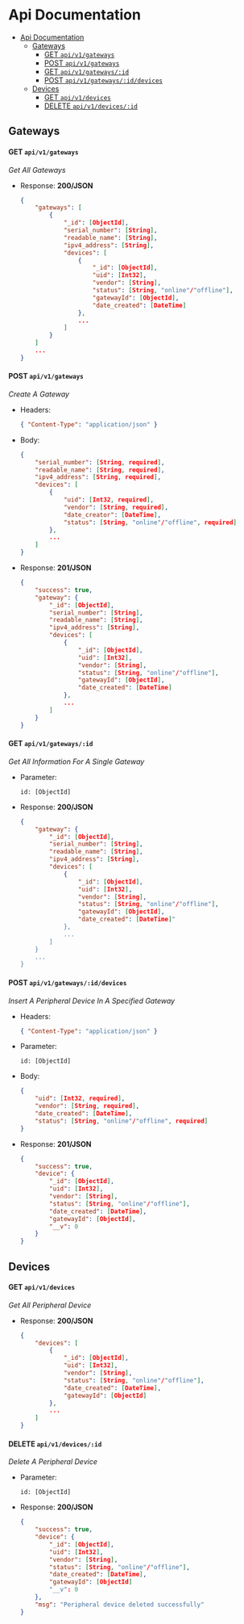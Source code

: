 # Api Documentation

- [Api Documentation](#api-documentation)
  * [Gateways](#gateways)
      - [GET `api/v1/gateways`](#get-apiv1gateways)
      - [POST `api/v1/gateways`](#post-apiv1gateways)
      - [GET `api/v1/gateways/:id`](#get-apiv1gatewaysid)
      - [POST `api/v1/gateways/:id/devices`](#post-apiv1gatewaysiddevices)
  * [Devices](#devices)
      - [GET `api/v1/devices`](#get-apiv1devices)
      - [DELETE `api/v1/devices/:id`](#delete-apiv1devicesid)
      
## Gateways

#### GET `api/v1/gateways`

_Get All Gateways_

-   Response: **200/JSON**

    ```json
    {
        "gateways": [
            {
                "_id": [ObjectId],
                "serial_number": [String],
                "readable_name": [String],
                "ipv4_address": [String],
                "devices": [
                    {
                        "_id": [ObjectId],
                        "uid": [Int32],
                        "vendor": [String],
                        "status": [String, "online"/"offline"],
                        "gatewayId": [ObjectId],
                        "date_created": [DateTime]
                    },
                    ...
                ]
            }
        ]
        ...
    }
    ```

#### POST `api/v1/gateways`

_Create A Gateway_

-   Headers:

    ```json
    { "Content-Type": "application/json" }
    ```

-   Body:

    ```json
    {
        "serial_number": [String, required],
        "readable_name": [String, required],
        "ipv4_address": [String, required],
        "devices": [
            {
                "uid": [Int32, required],
                "vendor": [String, required],
                "date_creator": [DateTime],
                "status": [String, "online"/"offline", required]
            },
            ...
        ]
    }
    ```

-   Response: **201/JSON**

    ```json
    {
        "success": true,
        "gateway": {
            "_id": [ObjectId],
            "serial_number": [String],
            "readable_name": [String],
            "ipv4_address": [String],
            "devices": [
                {
                    "_id": [ObjectId],
                    "uid": [Int32],
                    "vendor": [String],
                    "status": [String, "online"/"offline"],
                    "gatewayId": [ObjectId],
                    "date_created": [DateTime]
                },
                ...
            ]
        }
    }
    ```

#### GET `api/v1/gateways/:id`

_Get All Information For A Single Gateway_

-   Parameter:

    ```
    id: [ObjectId]
    ```

-   Response: **200/JSON**

    ```json
    {
        "gateway": {
            "_id": [ObjectId],
            "serial_number": [String],
            "readable_name": [String],
            "ipv4_address": [String],
            "devices": [
                {
                    "_id": [ObjectId],
                    "uid": [Int32],
                    "vendor": [String],
                    "status": [String, "online"/"offline"],
                    "gatewayId": [ObjectId],
                    "date_created": [DateTime]"
                },
                ...
            ]
        }
        ...
    }
    ```

#### POST `api/v1/gateways/:id/devices`

_Insert A Peripheral Device In A Specified Gateway_

-   Headers:

    ```json
    { "Content-Type": "application/json" }
    ```

-   Parameter:

    ```
    id: [ObjectId]
    ```

-   Body:

    ```json
    {
    	"uid": [Int32, required],
    	"vendor": [String, required],
    	"date_created": [DateTime],
    	"status": [String, "online"/"offline", required]
    }
    ```

-   Response: **201/JSON**

    ```json
    {
    	"success": true,
    	"device": {
    		"_id": [ObjectId],
    		"uid": [Int32],
    		"vendor": [String],
    		"status": [String, "online"/"offline"],
    		"date_created": [DateTime],
    		"gatewayId": [ObjectId],
    		"__v": 0
    	}
    }
    ```

## Devices

#### GET `api/v1/devices`

_Get All Peripheral Device_

-   Response: **200/JSON**

    ```json
    {
        "devices": [
            {
                "_id": [ObjectId],
                "uid": [Int32],
                "vendor": [String],
                "status": [String, "online"/"offline"],
                "date_created": [DateTime],
    		    "gatewayId": [ObjectId]
            },
            ...
        ]
    }
    ```

#### DELETE `api/v1/devices/:id`

_Delete A Peripheral Device_

-   Parameter:

    ```
    id: [ObjectId]
    ```

-   Response: **200/JSON**

    ```json
    {
    	"success": true,
    	"device": {
            "_id": [ObjectId],
            "uid": [Int32],
            "vendor": [String],
            "status": [String, "online"/"offline"],
            "date_created": [DateTime],
            "gatewayId": [ObjectId]
    		"__v": 0
    	},
    	"msg": "Peripheral device deleted successfully"
    }
    ```
